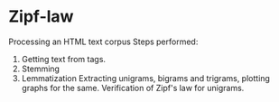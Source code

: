 # Zipf-law
Processing an HTML text corpus
Steps performed:
1) Getting text from <a> tags.
2) Stemming
3) Lemmatization
Extracting unigrams, bigrams and trigrams, plotting graphs for the same.
Verification of Zipf's law for unigrams.
